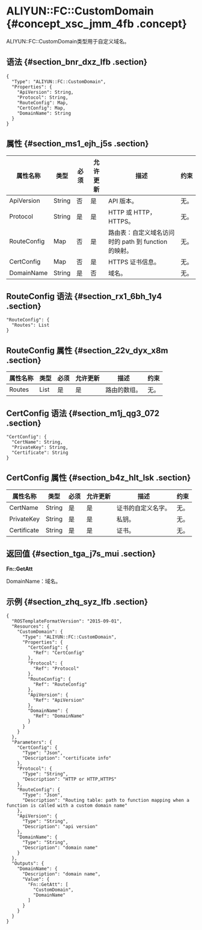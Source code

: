# ALIYUN::FC::CustomDomain {#concept_xsc_jmm_4fb .concept}

ALIYUN::FC::CustomDomain类型用于自定义域名。

## 语法 {#section_bnr_dxz_lfb .section}

``` {#codeblock_63x_otb_ouw .language-json}
{
  "Type": "ALIYUN::FC::CustomDomain",
  "Properties": {
    "ApiVersion": String,
    "Protocol": String,
    "RouteConfig": Map,
    "CertConfig": Map,
    "DomainName": String
  }
}
```

## 属性 {#section_ms1_ejh_j5s .section}

|属性名称|类型|必须|允许更新|描述|约束|
|----|--|--|----|--|--|
|ApiVersion|String|否|是|API 版本。|无。|
|Protocol|String|是|是|HTTP 或 HTTP，HTTPS。|无。|
|RouteConfig|Map|否|是|路由表：自定义域名访问时的 path 到 function 的映射。|无。|
|CertConfig|Map|否|是|HTTPS 证书信息。|无。|
|DomainName|String|是|否|域名。|无。|

## RouteConfig 语法 {#section_rx1_6bh_1y4 .section}

``` {#codeblock_q2e_6vj_p9j .language-json}
"RouteConfig": {
  "Routes": List
}
```

## RouteConfig 属性 {#section_22v_dyx_x8m .section}

|属性名称|类型|必须|允许更新|描述|约束|
|----|--|--|----|--|--|
|Routes|List|是|是|路由的数组。|无。|

## CertConfig 语法 {#section_m1j_qg3_072 .section}

``` {#codeblock_ynh_4po_on7 .language-json}
"CertConfig": {
  "CertName": String,
  "PrivateKey": String,
  "Certificate": String
}
```

## CertConfig 属性 {#section_b4z_hlt_lsk .section}

|属性名称|类型|必须|允许更新|描述|约束|
|----|--|--|----|--|--|
|CertName|String|是|是|证书的自定义名字。|无。|
|PrivateKey|String|是|是|私钥。|无。|
|Certificate|String|是|是|证书。|无。|

## 返回值 {#section_tga_j7s_mui .section}

**Fn::GetAtt**

DomainName：域名。

## 示例 {#section_zhq_syz_lfb .section}

``` {#codeblock_6aa_ts1_sbz .language-json}
{
  "ROSTemplateFormatVersion": "2015-09-01",
  "Resources": {
    "CustomDomain": {
      "Type": "ALIYUN::FC::CustomDomain",
      "Properties": {
        "CertConfig": {
          "Ref": "CertConfig"
        },
        "Protocol": {
          "Ref": "Protocol"
        },
        "RouteConfig": {
          "Ref": "RouteConfig"
        },
        "ApiVersion": {
          "Ref": "ApiVersion"
        },
        "DomainName": {
          "Ref": "DomainName"
        }
      }
    }
  },
  "Parameters": {
    "CertConfig": {
      "Type": "Json",
      "Description": "certificate info"
    },
    "Protocol": {
      "Type": "String",
      "Description": "HTTP or HTTP,HTTPS"
    },
    "RouteConfig": {
      "Type": "Json",
      "Description": "Routing table: path to function mapping when a function is called with a custom domain name"
    },
    "ApiVersion": {
      "Type": "String",
      "Description": "api version"
    },
    "DomainName": {
      "Type": "String",
      "Description": "domain name"
    }
  },
  "Outputs": {
    "DomainName": {
      "Description": "domain name",
      "Value": {
        "Fn::GetAtt": [
          "CustomDomain",
          "DomainName"
        ]
      }
    }
  }
}
```

